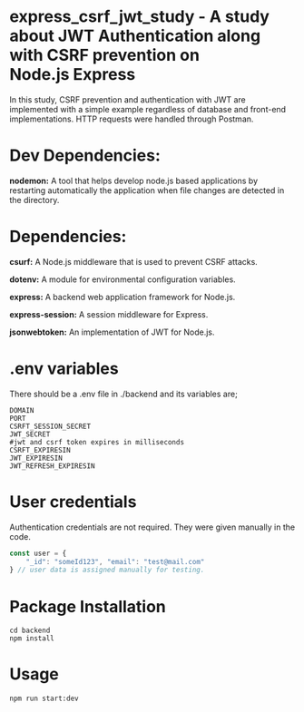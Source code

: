 # express_csrf_jwt_study - A study about JWT Authentication along with CSRF prevention on Node.js Express



<p>In this study, CSRF prevention and authentication with JWT are implemented with a simple example regardless of database and front-end implementations. 
  HTTP requests were handled through Postman.</p>
  
# Dev Dependencies:
<p><b>nodemon:</b> A tool that helps develop node.js based applications by restarting automatically the application when file changes are detected in the directory.</p>

# Dependencies:
<p><b>csurf:</b> A Node.js middleware that is used to prevent CSRF attacks.</p>
<p><b>dotenv:</b> A module for environmental configuration variables.</p>
<p><b>express:</b> A backend web application framework for Node.js.</p>
<p><b>express-session:</b> A session middleware for Express.</p>
<p><b>jsonwebtoken:</b> An implementation of JWT for Node.js.</p>

# .env variables

There should be a .env file in ./backend and its variables are;

```dotenv
DOMAIN
PORT
CSRFT_SESSION_SECRET
JWT_SECRET
#jwt and csrf token expires in milliseconds
CSRFT_EXPIRESIN
JWT_EXPIRESIN
JWT_REFRESH_EXPIRESIN
```

# User credentials
Authentication credentials are not required. They were given manually in the code.

```javascript
const user = {
    "_id": "someId123", "email": "test@mail.com"
} // user data is assigned manually for testing.
```

# Package Installation
```
cd backend
npm install
```
# Usage
```
npm run start:dev
```
